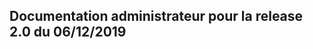
Documentation administrateur pour la release 2.0 du 06/12/2019
--------------------------------------------------------------